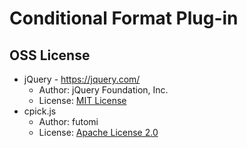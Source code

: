 # Conditional Format Plug-in

## OSS License

* jQuery - https://jquery.com/
  * Author: jQuery Foundation, Inc.
  * License: [MIT License](https://github.com/jquery/jquery/blob/1.11.1/MIT-LICENSE.txt)
* cpick.js
  * Author: futomi
  * License: [Apache License 2.0](http://www.apache.org/licenses/LICENSE-2.0)
